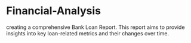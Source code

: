 # Financial-Analysis
creating a comprehensive Bank Loan Report. This report aims to provide insights into key loan-related metrics and their changes over time. 
